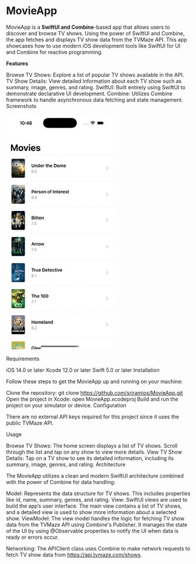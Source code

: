 # MovieApp
 

MovieApp is a **SwiftUI and Combine**-based app that allows users to discover and browse TV shows. Using the power of SwiftUI and Combine, the app fetches and displays TV show data from the TVMaze API. This app showcases how to use modern iOS development tools like SwiftUI for UI and Combine for reactive programming.

**Features**

Browse TV Shows: Explore a list of popular TV shows available in the API.
TV Show Details: View detailed information about each TV show such as summary, image, genres, and rating.
SwiftUI: Built entirely using SwiftUI to demonstrate declarative UI development.
Combine: Utilizes Combine framework to handle asynchronous data fetching and state management.
Screenshots

![alt text](https://github.com/sriramios/MovieApp/blob/main/sampleScreens.gif) 

Requirements

iOS 14.0 or later
Xcode 12.0 or later
Swift 5.0 or later
Installation

Follow these steps to get the MovieApp up and running on your machine:

Clone the repository:
git clone https://github.com/sriramios/MovieApp.git
Open the project in Xcode:
open MovieApp.xcodeproj
Build and run the project on your simulator or device.
Configuration

There are no external API keys required for this project since it uses the public TVMaze API.

Usage

Browse TV Shows: The home screen displays a list of TV shows. Scroll through the list and tap on any show to view more details.
View TV Show Details: Tap on a TV show to see its detailed information, including its summary, image, genres, and rating.
Architecture

The MovieApp utilizes a clean and modern SwiftUI architecture combined with the power of Combine for data handling:

Model: Represents the data structure for TV shows. This includes properties like id, name, summary, genres, and rating.
View: SwiftUI views are used to build the app’s user interface. The main view contains a list of TV shows, and a detailed view is used to show more information about a selected show.
ViewModel: The view model handles the logic for fetching TV show data from the TVMaze API using Combine's Publisher. It manages the state of the UI by using @Observable properties to notify the UI when data is ready or errors occur.

Networking: The APIClient class uses Combine to make network requests to fetch TV show data from https://api.tvmaze.com/shows.
